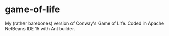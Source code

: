 # game-of-life
 My (rather barebones) version of Conway's Game of Life.
 Coded in Apache NetBeans IDE 15 with Ant builder.
